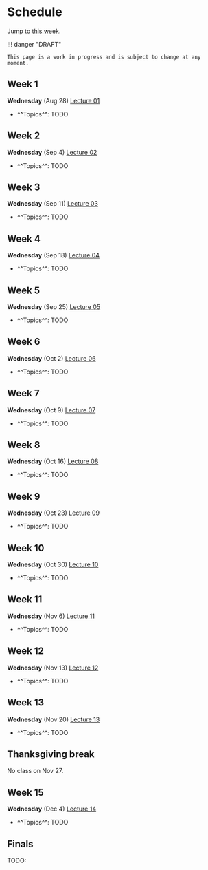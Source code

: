 # Schedule

Jump to [this week](#week-1).

!!! danger "DRAFT"

    This page is a work in progress and is subject to change at any moment.

## Week 1

**Wednesday** (Aug 28) [Lecture 01](../../lectures/01/)

-   ^^Topics^^: TODO

## Week 2

**Wednesday** (Sep 4) [Lecture 02](../../lectures/02/)

-   ^^Topics^^: TODO

## Week 3

**Wednesday** (Sep 11) [Lecture 03](../../lectures/03/)

-   ^^Topics^^: TODO
## Week 4

**Wednesday** (Sep 18) [Lecture 04](../../lectures/04/)

-   ^^Topics^^: TODO

## Week 5

**Wednesday** (Sep 25) [Lecture 05](../../lectures/05/)

-   ^^Topics^^: TODO

## Week 6

**Wednesday** (Oct 2) [Lecture 06](../../lectures/06/)

-   ^^Topics^^: TODO

## Week 7

**Wednesday** (Oct 9) [Lecture 07](../../lectures/07/)

-   ^^Topics^^: TODO

## Week 8

**Wednesday** (Oct 16) [Lecture 08](../../lectures/08/)

-   ^^Topics^^: TODO

## Week 9

**Wednesday** (Oct 23) [Lecture 09](../../lectures/09/)

-   ^^Topics^^: TODO

## Week 10

**Wednesday** (Oct 30) [Lecture 10](../../lectures/10/)

-   ^^Topics^^: TODO
## Week 11

**Wednesday** (Nov 6) [Lecture 11](../../lectures/11/)

-   ^^Topics^^: TODO
## Week 12

**Wednesday** (Nov 13) [Lecture 12](../../lectures/12/)

-   ^^Topics^^: TODO

## Week 13

**Wednesday** (Nov 20) [Lecture 13](../../lectures/13/)

-   ^^Topics^^: TODO

## Thanksgiving break

No class on Nov 27.

## Week 15

**Wednesday** (Dec 4) [Lecture 14](../../lectures/14/)

-   ^^Topics^^: TODO

## Finals

TODO:

<!-- LINKS -->

[module 01]: /modules/bioinformatics
[module 02]: /modules/csb
[module 03]: /modules/special
